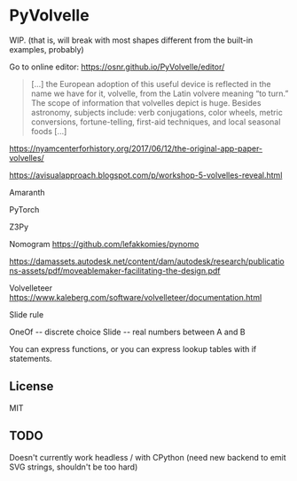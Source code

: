 # PyVolvelle

WIP. (that is, will break with most shapes different from the built-in
examples, probably)

Go to online editor: https://osnr.github.io/PyVolvelle/editor/

> [...] the European adoption of this useful device is reflected in
> the name we have for it, volvelle, from the Latin volvere meaning
> “to turn.”  The scope of information that volvelles depict is
> huge. Besides astronomy, subjects include: verb conjugations, color
> wheels, metric conversions, fortune-telling, first-aid techniques,
> and local seasonal foods [...]

https://nyamcenterforhistory.org/2017/06/12/the-original-app-paper-volvelles/

https://avisualapproach.blogspot.com/p/workshop-5-volvelles-reveal.html

Amaranth

PyTorch

Z3Py

Nomogram https://github.com/lefakkomies/pynomo

https://damassets.autodesk.net/content/dam/autodesk/research/publications-assets/pdf/moveablemaker-facilitating-the-design.pdf

Volvelleteer https://www.kaleberg.com/software/volvelleteer/documentation.html

Slide rule

OneOf -- discrete choice
Slide -- real numbers between A and B

You can express functions, or you can express lookup tables with if statements.

## License

MIT

## TODO

Doesn't currently work headless / with CPython (need new backend to emit SVG
strings, shouldn't be too hard)
